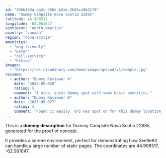 ```yaml
---
id: "396b149a-aa2c-456d-b2ab-2b66ca9621f9"
name: "Dummy Campsite Nova Scotia 22885"
latitude: 44.908517
longitude: -62.061647
continent: "north-america"
country: "canada"
region: "nova-scotia"
amenities:
  - "dog-friendly"
  - "water"
  - "cell-service"
  - "hiking"
images:
  - "https://res.cloudinary.com/demo/image/upload/v1/sample.jpg"
reviews:
  - author: "Dummy Reviewer A"
    date: "2025-05-020"
    rating: 5
    comment: "A nice, quiet dummy spot with some basic amenities."
  - author: "Dummy Reviewer B"
    date: "2025-09-027"
    rating: 4
    comment: "Found it easily. GPS was spot on for this dummy location."
---
```


This is a **dummy description** for Dummy Campsite Nova Scotia 22885, generated for the proof of concept.

It provides a serene environment, perfect for demonstrating how SvelteKit can handle a large number of static pages. The coordinates are 44.908517, -62.061647.
